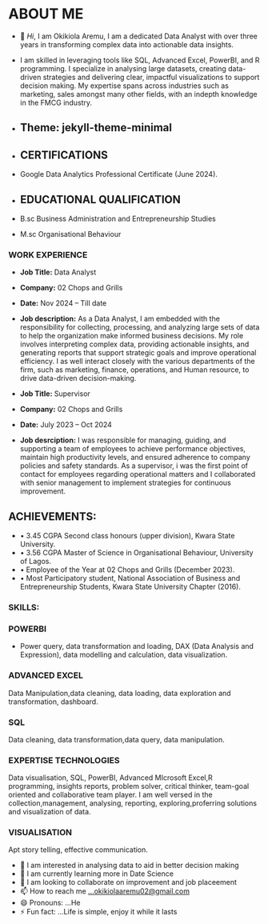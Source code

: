 # ABOUT ME
- 👋 _Hi_, I am Okikiola Aremu, I am a dedicated Data Analyst with over three years in transforming complex data into actionable data insights.
- I am skilled in leveraging tools like SQL, Advanced Excel, PowerBI, and R programming. I specialize in analysing large datasets, creating data-driven strategies and delivering clear, impactful visualizations to support decision making. My expertise spans across industries such as marketing, sales amongst many other fields, with an indepth knowledge in the FMCG industry.
- ## Theme: jekyll-theme-minimal

- ## CERTIFICATIONS
- Google Data Analytics Professional Certificate (June 2024).

- ## EDUCATIONAL QUALIFICATION
- B.sc Business Administration and Entrepreneurship Studies
- M.sc Organisational Behaviour

### WORK EXPERIENCE
- **Job Title:** Data Analyst
- **Company:** 02 Chops and Grills
- **Date:** Nov 2024 – Till date
- **Job description:** As a Data Analyst, I am embedded with the responsibility for collecting, processing, and analyzing large sets of data to help the organization make informed business decisions. My role involves interpreting complex data, providing actionable insights, and generating reports that support strategic goals and improve operational efficiency. I as well interact closely with the various departments of the firm, such as marketing, finance, operations, and Human resource, to drive data-driven decision-making.

- **Job Title:** Supervisor
- **Company:** 02 Chops and Grills
- **Date:** July 2023 – Oct 2024
- **Job desrciption:** I was responsible for managing, guiding, and supporting a team of employees to achieve performance objectives, maintain high productivity levels, and ensured adherence to company policies and safety standards. As a supervisor, i was the first point of contact for employees regarding operational matters and I collaborated with senior management to implement strategies for continuous improvement.

## ACHIEVEMENTS:
- • 3.45 CGPA Second class honours (upper division), Kwara State University.
- • 3.56 CGPA Master of Science in Organisational Behaviour, University of Lagos.
- • Employee of the Year at 02 Chops and Grills (December 2023).
- • Most Participatory student, National Association of Business and Entrepreneurship Students, Kwara State University Chapter (2016).

### SKILLS:
### POWERBI
- Power query, data transformation and loading, DAX (Data Analysis and Expression), data modelling and calculation, data visualization.
### ADVANCED EXCEL
Data Manipulation,data cleaning, data loading, data exploration and transformation, dashboard.

### SQL
Data cleaning, data transformation,data query, data manipulation.

### EXPERTISE TECHNOLOGIES
Data visualisation, SQL, PowerBI, Advanced MIcrosoft Excel,R programming, insights reports, problem solver, critical thinker, team-goal oriented and collaborative team player.
I am well versed in the collection,management, analysing, reporting, exploring,proferring solutions and visualization of data.

### VISUALISATION
Apt story telling, effective communication.

- 👀 I am interested in analysing data to aid in better decision making
- 🌱 I am currently learning more in Date Science
- 💞️ I am looking to collaborate on improvement and job placeement
- 📫 How to reach me ...okikiolaaremu02@gmail.com
- 😄 Pronouns: ...He
- ⚡ Fun fact: ...Life is simple, enjoy it while it lasts 

<!---
Okikiolaaremu/Okikiolaaremu is a ✨ special ✨ repository because its `README.md` (this file) appears on your GitHub profile.
You can click the Preview link to take a look at your changes.
--->
